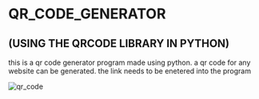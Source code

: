 # QR_CODE_GENERATOR
## (USING THE QRCODE LIBRARY IN PYTHON)

this is a qr code generator program made using python. a qr code for any website can be generated.
the link needs to be enetered into the program




![qr_code](https://github.com/aakarsh27/QR-Code-generator/assets/71917139/160ecb64-a798-45c4-b3aa-2e5163744a5a)
